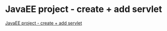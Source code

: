 # JavaEE project - create + add servlet
[JavaEE project - create + add servlet](https://aiwithcloud.com/2022/09/16/javaee_project___create__add_servlet/)